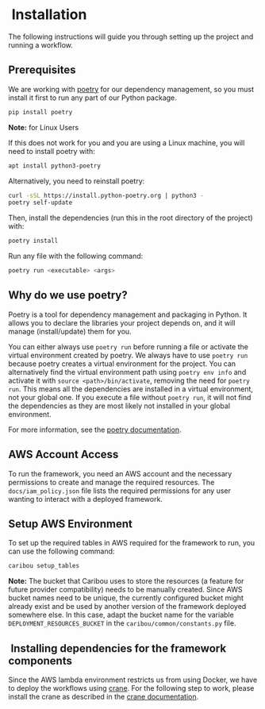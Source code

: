 #  Installation

The following instructions will guide you through setting up the project and running a workflow.

## Prerequisites

We are working with [poetry](https://python-poetry.org) for our dependency management, so you must install it first to run any part of our Python package.

```bash
pip install poetry
```

**Note:** for Linux Users

If this does not work for you and you are using a Linux machine, you will need to install poetry with:

```bash
apt install python3-poetry
```

Alternatively, you need to reinstall poetry:

```bash
curl -sSL https://install.python-poetry.org | python3 -
poetry self-update
```

Then, install the dependencies (run this in the root directory of the project) with:

```bash
poetry install
```

Run any file with the following command:

```bash
poetry run <executable> <args>
```

## Why do we use poetry?

Poetry is a tool for dependency management and packaging in Python.
It allows you to declare the libraries your project depends on, and it will manage (install/update) them for you.

You can either always use `poetry run` before running a file or activate the virtual environment created by poetry.
We always have to use `poetry run` because poetry creates a virtual environment for the project.
You can alternatively find the virtual environment path using `poetry env info` and activate it with `source <path>/bin/activate`, removing the need for `poetry run`.
This means all the dependencies are installed in a virtual environment, not your global one.
If you execute a file without `poetry run`, it will not find the dependencies as they are most likely not installed in your global environment.

For more information, see the [poetry documentation](https://python-poetry.org/docs/).

## AWS Account Access

To run the framework, you need an AWS account and the necessary permissions to create and manage the required resources.
The `docs/iam_policy.json` file lists the required permissions for any user wanting to interact with a deployed framework.

## Setup AWS Environment

To set up the required tables in AWS required for the framework to run, you can use the following command:

```bash
caribou setup_tables
```

**Note:** The bucket that Caribou uses to store the resources (a feature for future provider compatibility) needs to be manually created.
Since AWS bucket names need to be unique, the currently configured bucket might already exist and be used by another version of the framework deployed somewhere else.
In this case, adapt the bucket name for the variable `DEPLOYMENT_RESOURCES_BUCKET` in the `caribou/common/constants.py` file.

##  Installing dependencies for the framework components

Since the AWS lambda environment restricts us from using Docker, we have to deploy the workflows using [crane](https://github.com/google/go-containerregistry/tree/main/cmd/crane). For the following step to work, please install the crane as described in the [crane documentation](https://github.com/google/go-containerregistry/blob/main/cmd/crane/README.md).
